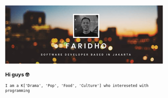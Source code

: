 ![alt_text](assets/banner.png)
### Hi guys 🤓
```
I am a K['Drama', 'Pop', 'Food', 'Culture'] who intereseted with programming
```
